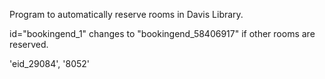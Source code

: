 Program to automatically reserve rooms in Davis Library.

id="bookingend_1" changes to "bookingend_58406917" if other rooms are reserved.

'eid_29084', '8052'